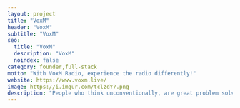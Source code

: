 ```yaml
---
layout: project
title: "VoxM"
header: "VoxM"
subtitle: "VoxM"
seo:
  title: "VoxM"
  description: "VoxM"
  noindex: false
category: founder,full-stack
motto: "With VoxM Radio, experience the radio differently!"
website: https://www.voxm.live/
image: https://i.imgur.com/tclzdY7.png
description: "People who think unconventionally, are great problem solvers and see opportunities where others see only challenges."
---
```

